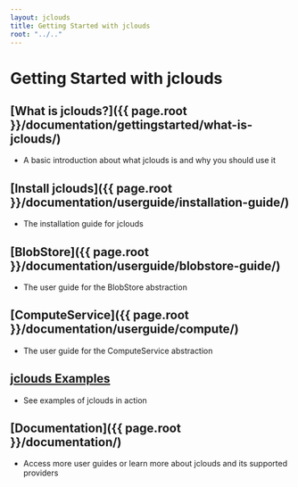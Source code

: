```yaml
---
layout: jclouds
title: Getting Started with jclouds
root: "../.."
---
```


# Getting Started with jclouds

## [What is jclouds?]({{ page.root }}/documentation/gettingstarted/what-is-jclouds/)

* A basic introduction about what jclouds is and why you should use it

## [Install jclouds]({{ page.root }}/documentation/userguide/installation-guide/)

* The installation guide for jclouds

## [BlobStore]({{ page.root }}/documentation/userguide/blobstore-guide/)

* The user guide for the BlobStore abstraction

## [ComputeService]({{ page.root }}/documentation/userguide/compute/)

* The user guide for the ComputeService abstraction

## [jclouds Examples](https://github.com/jclouds/jclouds-examples)

* See examples of jclouds in action

## [Documentation]({{ page.root }}/documentation/)

* Access more user guides or learn more about jclouds and its supported providers

